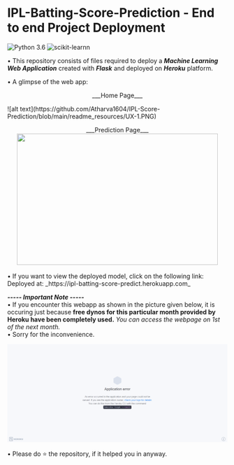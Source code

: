 # IPL-Batting-Score-Prediction - End to end Project Deployment

![Python 3.6](https://img.shields.io/badge/Python-3.6-brightgreen.svg) ![scikit-learnn](https://img.shields.io/badge/Library-Scikit_Learn-orange.svg)

• This repository consists of files required to deploy a ___Machine Learning Web Application___ created with ___Flask___  and deployed on ___Heroku___ platform.

• A glimpse of the web app:

<p align="center">___Home Page___</p>
![alt text](https://github.com/Atharva1604/IPL-Score-Prediction/blob/main/readme_resources/UX-1.PNG)


<p align="center">
 ___Prediction Page___


  <img width="460" height="300" src="https://github.com/Atharva1604/IPL-Score-Prediction/blob/main/readme_resources/UX-2.gif">
</p>
• If you want to view the deployed model, click on the following link:<br />
Deployed at: _https://ipl-batting-score-predict.herokuapp.com_

_**----- Important Note -----**_<br />
• If you encounter this webapp as shown in the picture given below, it is occuring just because **free dynos for this particular month provided by Heroku have been completely used.** _You can access the webpage on 1st of the next month._<br />
• Sorry for the inconvenience.

![Heroku-Error](readme_resources/application-error.png)


• Please do ⭐ the repository, if it helped you in anyway.



 

